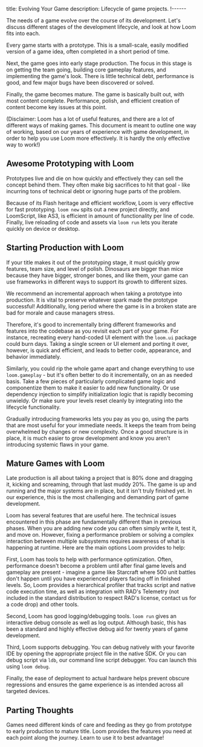 title: Evolving Your Game
description: Lifecycle of game projects.
!------

The needs of a game evolve over the course of its development. Let's discuss different stages of the development lifecycle, and look at how Loom fits into each.

Every game starts with a prototype. This is a small-scale, easily modified version of a game idea, often completed in a short period of time.

Next, the game goes into early stage production. The focus in this stage is on getting the team going, building core gameplay features, and implementing the game's look. There is little technical debt, performance is good, and few major bugs have been discovered or solved.

Finally, the game becomes mature. The game is basically built out, with most content complete. Performance, polish, and efficient creation of content become key issues at this point.

(Disclaimer: Loom has a lot of useful features, and there are a lot of different ways of making games. This document is meant to outline one way of working, based on our years of experience with game development, in order to help you use Loom more effectively. It is hardly the only effective way to work!)

## Awesome Prototyping with Loom

Prototypes live and die on how quickly and effectively they can sell the concept behind them. They often make big sacrifices to hit that goal - like incurring tons of technical debt or ignoring huge parts of the problem.

Because of its Flash heritage and efficient workflow, Loom is very effective for fast prototyping. `loom new` spits out a new project directly, and LoomScript, like AS3, is efficient in amount of functionality per line of code. Finally, live reloading of code and assets via `loom run` lets you iterate quickly on device or desktop.

## Starting Production with Loom

If your title makes it out of the prototyping stage, it must quickly grow features, team size, and level of polish. Dinosaurs are bigger than mice because they have bigger, stronger bones, and like them, your game can use frameworks in different ways to support its growth to different sizes.

We recommend an incremental approach when taking a prototype into production. It is vital to preserve whatever spark made the prototype successful! Additionally, long period where the game is in a broken state are bad for morale and cause managers stress.

Therefore, it's good to incrementally bring different frameworks and features into the codebase as you revisit each part of your game. For instance, recreating every hand-coded UI element with the `loom.ui` package could burn days. Taking a single screen or UI element and porting it over, however, is quick and efficient, and leads to better code, appearance, and behavior immediately.

Similarly, you could rip the whole game apart and change everything to use `loom.gameplay` - but it's often better to do it incrementally, on an as needed basis. Take a few pieces of particularly complicated game logic and componentize them to make it easier to add new functionality. Or use dependency injection to simplify initialization logic that is rapidly becoming unwieldy. Or make sure your levels reset cleanly by integrating into the lifecycle functionality.

Gradually introducing frameworks lets you pay as you go, using the parts that are most useful for your immediate needs. It keeps the team from being overwhelmed by changes or new complexity. Once a good structure is in place, it is much easier to grow development and know you aren't introducing systemic flaws in your game.

## Mature Games with Loom

Late production is all about taking a project that is 80% done and dragging it, kicking and screaming, through that last muddy 20%. The game is up and running and the major systems are in place, but it isn't truly finished yet. In our experience, this is the most challenging and demanding part of game development.

Loom has several features that are useful here. The technical issues encountered in this phase are fundamentally different than in previous phases. When you are adding new code you can often simply write it, test it, and move on. However, fixing a performance problem or solving a complex interaction between multiple subsystems requires awareness of what is happening at runtime. Here are the main options Loom provides to help:

First, Loom has tools to help with performance optimization. Often, performance doesn't become a problem until after final game levels and gameplay are present - imagine a game like Starcraft where 500 unit battles don't happen until you have experienced players facing off in finished levels. So, Loom provides a hierarchical profiler that tracks script and native code execution time, as well as integration with RAD's Telemetry (not included in the standard distribution to respect RAD's license, contact us for a code drop) and other tools.

Second, Loom has good logging/debugging tools. `loom run` gives an interactive debug console as well as log output. Although basic, this has been a standard and highly effective debug aid for twenty years of game development.

Third, Loom supports debugging. You can debug natively with your favorite IDE by opening the appropriate project file in the native SDK. Or you can debug script via `ldb`, our command line script debugger. You can launch this using `loom debug`.

Finally, the ease of deployment to actual hardware helps prevent obscure regressions and ensures the game experience is as intended across all targeted devices.

## Parting Thoughts

Games need different kinds of care and feeding as they go from prototype to early production to mature title. Loom provides the features you need at each point along the journey. Learn to use it to best advantage!
